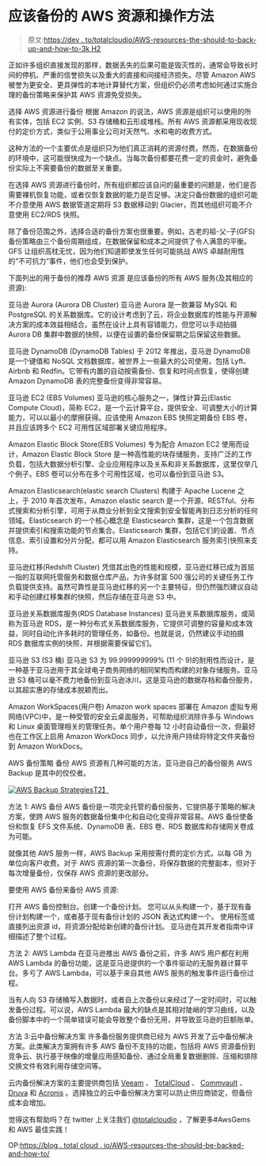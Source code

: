 # 应该备份的 AWS 资源和操作方法

> 原文:[https://dev . to/totalcloudio/AWS-resources-the-should-to-back-up-and-how-to-3k H2](https://dev.to/totalcloudio/aws-resources-that-should-be-backed-up-and-how-to-3kh2)

正如许多组织直接发现的那样，数据丢失的后果可能是毁灭性的，通常会导致长时间的停机、严重的信誉损失以及重大的直接和间接经济损失。尽管 Amazon AWS 被誉为更安全、更具弹性的本地计算替代方案，但组织仍必须考虑如何通过实施合理的备份策略来保护其 AWS 资源免受损失。

选择 AWS 资源进行备份
根据 Amazon 的说法，AWS 资源是组织可以使用的所有实体，包括 EC2 实例、S3 存储桶和云形成堆栈。所有 AWS 资源都采用现收现付的定价方式，类似于公用事业公司对天然气、水和电的收费方式。

这种方法的一个主要优点是组织只为他们真正消耗的资源付费。然而，在数据备份的环境中，这可能很快成为一个缺点。当每次备份都要花费一定的资金时，避免备份实际上不需要备份的数据至关重要。

在选择 AWS 资源进行备份时，所有组织都应该自问的最重要的问题是，他们是否需要裸机恢复功能，或者仅恢复数据的能力是否足够。决定只备份数据的组织可能不介意使用 AWS 数据管道定期将 S3 数据移动到 Glacier，而其他组织可能不介意使用 EC2/RDS 快照。

除了备份范围之外，选择合适的备份方案也很重要。例如，古老的祖-父-子(GFS)备份策略由三个备份周期组成，在数据保留和成本之间提供了令人满意的平衡。GFS 让组织高枕无忧，因为他们知道即使发生任何可能挑战 AWS 卓越耐用性的“不可抗力”事件，他们也会受到保护。

下面列出的用于备份的推荐 AWS 资源
是应该备份的所有 AWS 服务(及其相应的资源):

亚马逊 Aurora (Aurora DB Cluster)
亚马逊 Aurora 是一款兼容 MySQL 和 PostgreSQL 的关系数据库。它的设计考虑到了云，将企业数据库的性能与开源解决方案的成本效益相结合。虽然在设计上具有容错能力，但您可以手动拍摄 Aurora DB 集群中数据的快照，以便在设置的备份保留期之后保留这些数据。

亚马逊 DynamoDB (DynamoDB Tables)
于 2012 年推出，亚马逊 DynamoDB 是一个键值和 NoSQL 文档数据库，被世界上一些最大的公司使用，包括 Lyft、Airbnb 和 Redfin。它带有内置的自动按需备份、恢复和时间点恢复，使得创建 Amazon DynamoDB 表的完整备份变得非常容易。

亚马逊 EC2 (EBS Volumes)
亚马逊的核心服务之一，弹性计算云(Elastic Compute Cloud)，简称 EC2，是一个云计算平台，提供安全、可调整大小的计算能力，可以以最小的摩擦获得。应该使用 Amazon EBS 快照定期备份 EBS 卷，并且应该跨多个 EC2 可用性区域部署关键应用程序。

Amazon Elastic Block Store(EBS Volumes)
专为配合 Amazon EC2 使用而设计，Amazon Elastic Block Store 是一种高性能的块存储服务，支持广泛的工作负载，包括大数据分析引擎、企业应用程序以及关系和非关系数据库，这里仅举几个例子。EBS 卷可以分布在多个可用性区域，也可以备份到亚马逊 S3。

Amazon Elasticsearch(elastic search Clusters)
构建于 Apache Lucene 之上，于 2010 年首次发布，Amazon elastic search 是一个开源、RESTful、分布式搜索和分析引擎，可用于从商业分析到全文搜索到安全智能再到日志分析的任何领域。Elasticsearch 的一个核心概念是 Elasticsearch 集群，这是一个包含数据并提供索引和搜索功能的节点集合。Elasticsearch 集群，包括它们的设置、节点信息、索引设置和分片分配，都可以用 Amazon Elasticsearch 服务索引快照来支持。

亚马逊红移(Redshift Cluster)
凭借其出色的性能和规模，亚马逊红移已成为首屈一指的互联网托管服务和数据仓库产品，为许多财富 500 强公司的关键任务工作负载提供支持。虽然可靠性是亚马逊红移的另一个主要特征，但仍然强烈建议自动和手动创建红移集群的快照，然后存储在亚马逊 S3 中。

亚马逊关系数据库服务(RDS Database Instances)
亚马逊关系数据库服务，或简称为亚马逊 RDS，是一种分布式关系数据库服务，它提供可调整的容量和成本效益，同时自动化许多耗时的管理任务，如备份。也就是说，仍然建议手动拍摄 RDS 数据库实例的快照，并根据需要保留它们。

亚马逊 S3 (S3 桶)
亚马逊 S3 为 99.999999999% (11 个 9)的耐用性而设计，是一种基于亚马逊用于其全球电子商务网络的相同架构而构建的对象存储服务。亚马逊 S3 桶可以毫不费力地备份到亚马逊冰川，这是亚马逊的数据存档和备份服务，以其超实惠的存储成本脱颖而出。

Amazon WorkSpaces(用户卷)
Amazon work spaces 部署在 Amazon 虚拟专用网络(VPC)中，是一种受管的安全云桌面服务，可帮助组织消除许多与 Windows 和 Linux 桌面管理相关的管理任务。单个用户卷每 12 小时自动备份一次，但最好也在工作区上启用 Amazon WorkDocs 同步，以允许用户持续将特定文件夹备份到 Amazon WorkDocs。

AWS 备份策略
备份 AWS 资源有几种可能的方法，亚马逊自己的备份服务 AWS Backup 是其中的佼佼者。

[![AWS Backup Strategies](../Images/ef814fef6aa11360f412e96d6b5dcf98.png)T2】](https://res.cloudinary.com/practicaldev/image/fetch/s--a0jgOy9B--/c_limit%2Cf_auto%2Cfl_progressive%2Cq_auto%2Cw_880/https://blog.totalcloud.io/wp-content/uploads/2019/07/AWS_Resource_Back_up-01-3-1200x675.png)

方法 1: AWS 备份
AWS 备份是一项完全托管的备份服务，它提供基于策略的解决方案，使跨 AWS 服务的数据备份集中化和自动化变得非常容易。AWS 备份使备份和恢复 EFS 文件系统、DynamoDB 表、EBS 卷、RDS 数据库和存储网关卷成为可能。

就像其他 AWS 服务一样，AWS Backup 采用按需付费的定价方式，以每 GB 为单位向客户收费。对于 AWS 资源的第一次备份，将保存数据的完整副本，但对于每次增量备份，仅保存 AWS 资源的更改部分。

要使用 AWS 备份来备份 AWS 资源:

打开 AWS 备份控制台。创建一个备份计划。
您可以从头构建一个，基于现有备份计划构建一个，或者基于现有备份计划的 JSON 表达式构建一个。
使用标签或直接列出资源 id，将资源分配给新创建的备份计划。
亚马逊在其开发者指南中详细描述了整个过程。

方法 2: AWS Lambda
在亚马逊推出 AWS 备份之前，许多 AWS 用户都在利用 AWS Lambda 的备份功能，这是亚马逊提供的一个事件驱动的无服务器计算平台。多亏了 AWS Lambda，可以基于来自其他 AWS 服务的触发事件运行备份过程。

当有人向 S3 存储桶写入数据时，或者自上次备份以来经过了一定时间时，可以触发备份过程。可以说，AWS Lambda 最大的缺点是其相对陡峭的学习曲线，以及备份脚本中的一个简单错误可能会导致整个备份无用，并导致亚马逊的巨额账单。

方法 3:云中备份解决方案
许多备份服务提供商已经为 AWS 开发了云中备份解决方案。此类解决方案拥有许多 AWS 备份不支持的功能，包括将 AWS 资源备份到竞争云、执行基于映像的增量应用感知备份、通过全局重复数据删除、压缩和排除交换文件有效利用存储空间等。

云内备份解决方案的主要提供商包括 [Veeam](https://www.veeam.com/) 、 [TotalCloud](https://totalcloud.io/) 、 [Commvault](https://www.commvault.com/) 、 [Druva](https://www.druva.com/) 和 [Acronis](https://www.acronis.com/) 。选择独立的云中备份解决方案可以防止供应商锁定，但备份成本会增加。

觉得这有帮助吗？在 twitter 上关注我们 [@totalcloudio](https://twitter.com/totalcloudio) ，了解更多#AwsGems 和 AWS 最佳实践！

OP:[https://blog . total cloud . io/AWS-resources-the-should-be-backed-and-how-to/](https://blog.totalcloud.io/aws-resources-that-should-be-backed-up-and-how-to/)